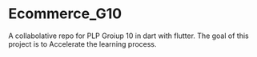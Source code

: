 # Ecommerce_G10
A collabolative repo for PLP Groiup 10 in dart with flutter. The goal of this project is to Accelerate the learning process.
